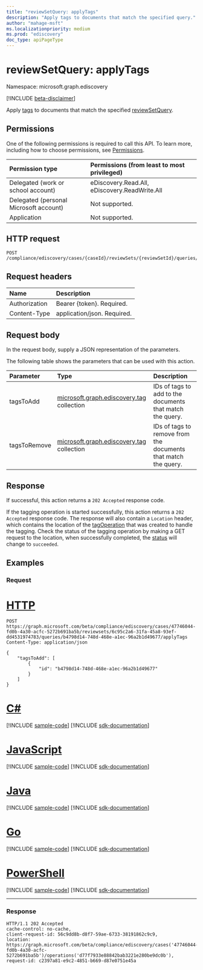 ```yaml
---
title: "reviewSetQuery: applyTags"
description: "Apply tags to documents that match the specified query."
author: "mahage-msft"
ms.localizationpriority: medium
ms.prod: "ediscovery"
doc_type: apiPageType
---
```


# reviewSetQuery: applyTags

Namespace: microsoft.graph.ediscovery

[!INCLUDE [beta-disclaimer](../../includes/beta-disclaimer.md)]

Apply [tags](../resources/ediscovery-tag.md) to documents that match the specified [reviewSetQuery](../resources/ediscovery-reviewsetquery.md).

## Permissions

One of the following permissions is required to call this API. To learn more, including how to choose permissions, see [Permissions](/graph/permissions-reference).

|Permission type|Permissions (from least to most privileged)|
|:---|:---|
|Delegated (work or school account)|eDiscovery.Read.All, eDiscovery.ReadWrite.All|
|Delegated (personal Microsoft account)|Not supported.|
|Application|Not supported.|

## HTTP request

<!-- {
  "blockType": "ignored"
}
-->

``` http
POST /compliance/ediscovery/cases/{caseId}/reviewSets/{reviewSetId}/queries/{reviewSetQueryId}/applyTags
```

## Request headers

|Name|Description|
|:---|:---|
|Authorization|Bearer {token}. Required.|
|Content-Type|application/json. Required.|

## Request body

In the request body, supply a JSON representation of the parameters.

The following table shows the parameters that can be used with this action.

|Parameter|Type|Description|
|:---|:---|:---|
|tagsToAdd|[microsoft.graph.ediscovery.tag](../resources/ediscovery-tag.md) collection|IDs of tags to add to the documents that match the query.|
|tagsToRemove|[microsoft.graph.ediscovery.tag](../resources/ediscovery-tag.md) collection|IDs of tags to remove from the documents that match the query.|

## Response

If successful, this action returns a `202 Accepted` response code.

If the tagging operation is started successfully, this action returns a `202 Accepted` response code. The response will also contain a `Location` header, which contains the location of the [tagOperation](../resources/ediscovery-tagOperation.md) that was created to handle the tagging. Check the status of the tagging operation by making a GET request to the location, when successfully completed, the [status](../resources/ediscovery-caseoperation.md#caseoperationstatus-values) will change to `succeeded`.

## Examples

### Request


# [HTTP](#tab/http)
<!-- {
  "blockType": "request",
  "name": "reviewsetquery_applytags"
}
-->

``` http
POST https://graph.microsoft.com/beta/compliance/ediscovery/cases/47746044-fd0b-4a30-acfc-5272b691ba5b/reviewsets/6c95c2a6-31fa-45a8-93ef-dd4531974783/queries/b4798d14-748d-468e-a1ec-96a2b1d49677/applyTags
Content-Type: application/json

{
    "tagsToAdd": [
        {
            "id": "b4798d14-748d-468e-a1ec-96a2b1d49677"
        }
    ]
}
```

# [C#](#tab/csharp)
[!INCLUDE [sample-code](../includes/snippets/csharp/reviewsetquery-applytags-csharp-snippets.md)]
[!INCLUDE [sdk-documentation](../includes/snippets/snippets-sdk-documentation-link.md)]

# [JavaScript](#tab/javascript)
[!INCLUDE [sample-code](../includes/snippets/javascript/reviewsetquery-applytags-javascript-snippets.md)]
[!INCLUDE [sdk-documentation](../includes/snippets/snippets-sdk-documentation-link.md)]

# [Java](#tab/java)
[!INCLUDE [sample-code](../includes/snippets/java/reviewsetquery-applytags-java-snippets.md)]
[!INCLUDE [sdk-documentation](../includes/snippets/snippets-sdk-documentation-link.md)]

# [Go](#tab/go)
[!INCLUDE [sample-code](../includes/snippets/go/reviewsetquery-applytags-go-snippets.md)]
[!INCLUDE [sdk-documentation](../includes/snippets/snippets-sdk-documentation-link.md)]

# [PowerShell](#tab/powershell)
[!INCLUDE [sample-code](../includes/snippets/powershell/reviewsetquery-applytags-powershell-snippets.md)]
[!INCLUDE [sdk-documentation](../includes/snippets/snippets-sdk-documentation-link.md)]

---


### Response

<!-- {
  "blockType": "response",
  "truncated": true
}
-->

``` http
HTTP/1.1 202 Accepted
cache-control: no-cache,
client-request-id: 56c9dd8b-d8f7-59ae-6733-38191862c9c9,
location: https://graph.microsoft.com/beta/compliance/ediscovery/cases('47746044-fd0b-4a30-acfc-5272b691ba5b')/operations('d77f7933e88842bab3221e280be9dc0b'),
request-id: c2397a81-e9c2-4851-b669-d87e0751e45a
```
